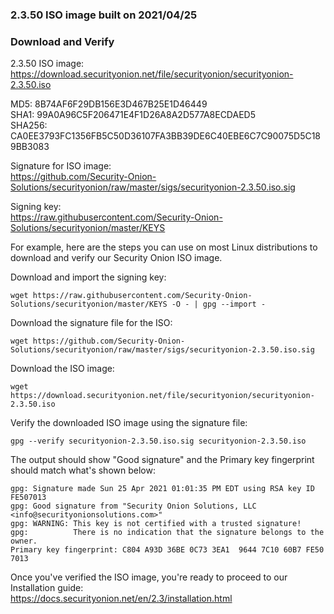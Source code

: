 ### 2.3.50 ISO image built on 2021/04/25

### Download and Verify

2.3.50 ISO image:  
https://download.securityonion.net/file/securityonion/securityonion-2.3.50.iso

MD5: 8B74AF6F29DB156E3D467B25E1D46449  
SHA1: 99A0A96C5F206471E4F1D26A8A2D577A8ECDAED5  
SHA256: CA0EE3793FC1356FB5C50D36107FA3BB39DE6C40EBE6C7C90075D5C189BB3083 

Signature for ISO image:  
https://github.com/Security-Onion-Solutions/securityonion/raw/master/sigs/securityonion-2.3.50.iso.sig

Signing key:  
https://raw.githubusercontent.com/Security-Onion-Solutions/securityonion/master/KEYS  

For example, here are the steps you can use on most Linux distributions to download and verify our Security Onion ISO image.

Download and import the signing key:  
```
wget https://raw.githubusercontent.com/Security-Onion-Solutions/securityonion/master/KEYS -O - | gpg --import -  
```

Download the signature file for the ISO:  
```
wget https://github.com/Security-Onion-Solutions/securityonion/raw/master/sigs/securityonion-2.3.50.iso.sig
```

Download the ISO image:  
```
wget https://download.securityonion.net/file/securityonion/securityonion-2.3.50.iso
```

Verify the downloaded ISO image using the signature file:  
```
gpg --verify securityonion-2.3.50.iso.sig securityonion-2.3.50.iso
```

The output should show "Good signature" and the Primary key fingerprint should match what's shown below:
```
gpg: Signature made Sun 25 Apr 2021 01:01:35 PM EDT using RSA key ID FE507013
gpg: Good signature from "Security Onion Solutions, LLC <info@securityonionsolutions.com>"
gpg: WARNING: This key is not certified with a trusted signature!
gpg:          There is no indication that the signature belongs to the owner.
Primary key fingerprint: C804 A93D 36BE 0C73 3EA1  9644 7C10 60B7 FE50 7013
```

Once you've verified the ISO image, you're ready to proceed to our Installation guide:  
https://docs.securityonion.net/en/2.3/installation.html
